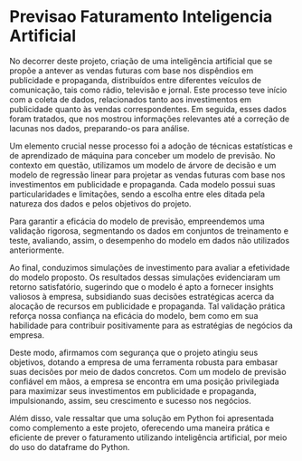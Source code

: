 # Previsao Faturamento Inteligencia Artificial
No decorrer deste projeto, criação de uma inteligência artificial que se propõe a antever as vendas futuras com base nos dispêndios em publicidade e propaganda, distribuídos entre diferentes veículos de comunicação, tais como rádio, televisão e jornal. Este processo teve início com a coleta de dados, relacionados tanto aos investimentos em publicidade quanto às vendas correspondentes. Em seguida, esses dados foram tratados, que nos mostrou informações relevantes até a correção de lacunas nos dados, preparando-os para análise. 

Um elemento crucial nesse processo foi a adoção de técnicas estatísticas e de aprendizado de máquina para conceber um modelo de previsão. No contexto em questão, utilizamos um modelo de árvore de decisão e um modelo de regressão linear para projetar as vendas futuras com base nos investimentos em publicidade e propaganda. Cada modelo possui suas particularidades e limitações, sendo a escolha entre eles ditada pela natureza dos dados e pelos objetivos do projeto. 

Para garantir a eficácia do modelo de previsão, empreendemos uma validação rigorosa, segmentando os dados em conjuntos de treinamento e teste, avaliando, assim, o desempenho do modelo em dados não utilizados anteriormente. 

Ao final, conduzimos simulações de investimento para avaliar a efetividade do modelo proposto. Os resultados dessas simulações evidenciaram um retorno satisfatório, sugerindo que o modelo é apto a fornecer insights valiosos à empresa, subsidiando suas decisões estratégicas acerca da alocação de recursos em publicidade e propaganda. Tal validação prática reforça nossa confiança na eficácia do modelo, bem como em sua habilidade para contribuir positivamente para as estratégias de negócios da empresa. 

Deste modo, afirmamos com segurança que o projeto atingiu seus objetivos, dotando a empresa de uma ferramenta robusta para embasar suas decisões por meio de dados concretos. Com um modelo de previsão confiável em mãos, a empresa se encontra em uma posição privilegiada para maximizar seus investimentos em publicidade e propaganda, impulsionando, assim, seu crescimento e sucesso nos negócios. 

Além disso, vale ressaltar que uma solução em Python foi apresentada como complemento a este projeto, oferecendo uma maneira prática e eficiente de prever o faturamento utilizando inteligência artificial, por meio do uso do dataframe do Python. 
